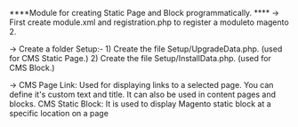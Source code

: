 
****Module for creating Static Page and Block programmatically.  ****
-> First create module.xml and registration.php to register a moduleto magento 2.

-> Create a folder Setup:-
    1) Create the file Setup/UpgradeData.php. (used for CMS Static Page.)
    2) Create the file Setup/InstallData.php. (used for CMS Block.)

-> CMS Page Link: Used for displaying links to a selected page. You can define it's custom text and title. It can also be used in content pages and blocks. CMS Static Block: It is used to display Magento static block at a specific location on a page